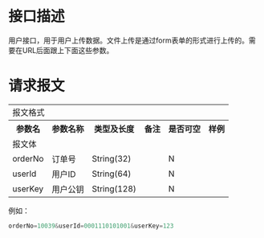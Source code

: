# 接口描述
用户接口，用于用户上传数据。文件上传是通过form表单的形式进行上传的。需要在URL后面跟上下面这些参数。

# 请求报文

<table>
        <tr>
            <td colspan="6">报文格式</td>
        </tr>
        <tr>
            <th>参数名</th>
            <th>参数名称</th>
            <th>类型及长度</th>
            <th>备注</th>
            <th>是否可空</th>
            <th>样例</th>
        </tr>
        <tr>
             <td colspan="6">报文体</td>
        </tr>
        <tr>
            <td>orderNo</td>
            <td>订单号</td>
            <td>String(32)</td>
            <td></td>
            <td>N</td>
            <td></td>
        </tr>
        <tr>
            <td>userId</td>
            <td>用户ID</td>
            <td>String(64)</td>
            <td></td>
            <td>N</td>
            <td></td>
        </tr>
        <tr>
            <td>userKey</td>
            <td>用户公钥</td>
            <td>String(128)</td>
            <td></td>
            <td>N</td>
            <td></td>
        </tr>
</table>

例如：
``` javascript
orderNo=10039&userId=0001110101001&userKey=123 
```

